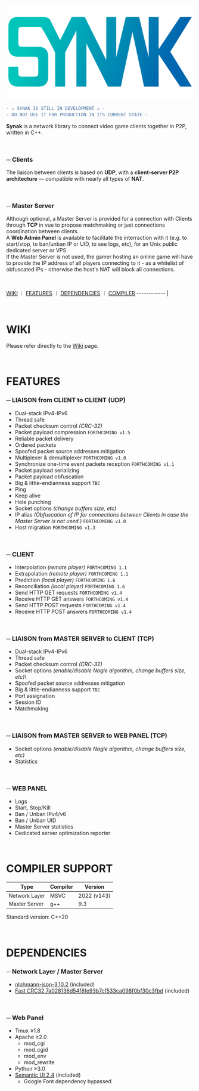![Synak logo](https://raw.githubusercontent.com/PhilJbt/Synak/main/wiki/logo.png)

```diff
- ⚠️ SYNAK IS STILL IN DEVELOPMENT ⚠️ -
- DO NOT USE IT FOR PRODUCTION IN ITS CURRENT STATE -
```

**Synak** is a network library to connect video game clients together in P2P, written in C++.

&#160;

### &#9472; Clients
The liaison between clients is based on **UDP**, with a **client-server P2P architecture** — compatible with nearly all types of **NAT**.

&#160;

### &#9472; Master Server
Although optional, a Master Server is provided for a connection with Clients through **TCP** in vue to propose matchmaking or just connections coordination between clients.\
A **Web Admin Panel** is available to facilitate the interraction with it (e.g. to start/stop, to ban/unban IP or UID, to see logs, etc), for an Unix public dedicated server or VPS.\
If the Master Server is not used, the gamer hosting an online game will have to provide the IP address of all players connecting to it - as a whitelist of obfuscated IPs - otherwise the host's NAT will block all connections.

&#160;

[WIKI](README.md#WIKI) &#65073; [FEATURES](README.md#FEATURES) &#65073; [DEPENDENCIES](README.md#DEPENDENCIES) &#65073; [COMPILER](README.md#COMPILER-SUPPORT)
------------ |

&#160;

# WIKI

Please refer directly to the [Wiki](wiki/readme.md) page.

&#160;

# FEATURES

### &#9472; LIAISON from CLIENT to CLIENT (UDP)
* Dual-stack IPv4-IPv6
* Thread safe
* Packet checksum control *(CRC-32)*
* Packet payload compression `FORTHCOMING v1.5`
* Reliable packet delivery
* Ordered packets
* Spoofed packet source addresses mitigation
* Multiplexer & demultiplexer `FORTHCOMING v1.0`
* Synchronize one-time event packets reception `FORTHCOMING v1.1`
* Packet payload serializing
* Packet payload obfuscation
* Big & little-endianness support `TBC`
* Ping
* Keep alive
* Hole punching
* Socket options *(change buffers size, etc)*
* IP alias *(Obfuscation of IP for connections between Clients in case the Master Server is not used.)* `FORTHCOMING v1.0`
* Host migration `FORTHCOMING v1.3`

&#160;

### &#9472; CLIENT
* Interpolation *(remote player)* `FORTHCOMING 1.1`
* Extrapolation *(remote player)* `FORTHCOMING 1.1`
* Prediction *(local player)* `FORTHCOMING 1.6`
* Reconciliation *(local player)* `FORTHCOMING 1.6`
* Send HTTP GET requests `FORTHCOMING v1.4`
* Receive HTTP GET answers `FORTHCOMING v1.4`
* Send HTTP POST requests `FORTHCOMING v1.4`
* Receive HTTP POST answers `FORTHCOMING v1.4`

&#160;

### &#9472; LIAISON from MASTER SERVER to CLIENT (TCP)
* Dual-stack IPv4-IPv6
* Thread safe
* Packet checksum control *(CRC-32)*
* Socket options *(enable/disable Nagle algorithm, change buffers size, etc)*\
* Spoofed packet source addresses mitigation
* Big & little-endianness support `TBC`
* Port assignation
* Session ID
* Matchmaking

&#160;

### &#9472; LIAISON from MASTER SERVER to WEB PANEL (TCP)
* Socket options *(enable/disable Nagle algorithm, change buffers size, etc)*
* Statistics

&#160;

### &#9472; WEB PANEL
* Logs
* Start, Stop/Kill
* Ban / Unban IPv4/v6
* Ban / Unban UID
* Master Server statistics
* Dedicated server optimization reporter

&#160;

# COMPILER SUPPORT

Type | Compiler | Version
------------ | ------------ | ------------
Network Layer | MSVC | 2022 (v143)
Master Server | g++ | 9.3

Standard version: C++20

&#160;

# DEPENDENCIES

### &#9472; Network Layer / Master Server
  * [nlohmann-json-3.10.2](https://github.com/nlohmann/json) (included)
  * [Fast CRC32 7a028136d54f8fe93b7cf533ca098f0bf30c3fbd](https://github.com/stbrumme/crc32) (included)

&#160;

### &#9472; Web Panel
  * Tmux ≥1.8
  * Apache ≥2.0
    * mod_cgi
    * mod_cgid
    * mod_env
    * mod_rewrite
  * Python ≥3.0
  * [Semantic UI 2.4](https://semantic-ui.com/) (included)
    * Google Font dependency bypassed
